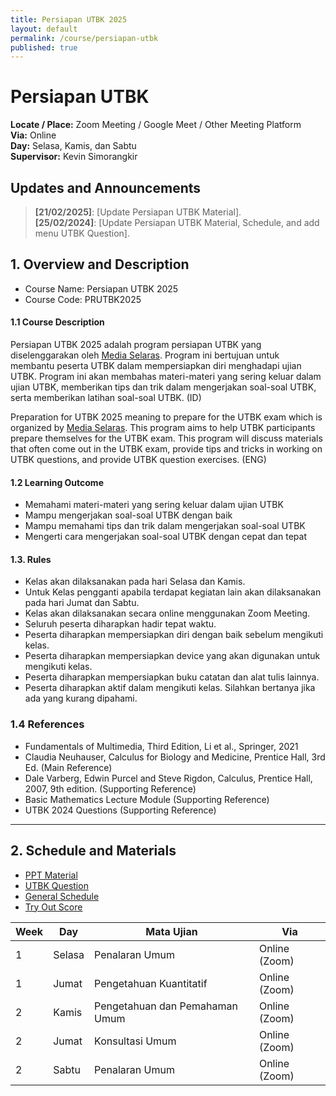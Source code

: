 ```yaml
---
title: Persiapan UTBK 2025
layout: default
permalink: /course/persiapan-utbk
published: true
---
```

# Persiapan UTBK

**Locate / Place:** Zoom Meeting / Google Meet / Other Meeting Platform  
**Via:** Online  
**Day:** Selasa, Kamis, dan Sabtu  
**Supervisor:** Kevin Simorangkir

## Updates and Announcements

> **[21/02/2025]**: [Update Persiapan UTBK Material].  
> **[25/02/2024]**: [Update Persiapan UTBK Material, Schedule, and add menu UTBK Question].

## 1. Overview and Description

* Course Name: Persiapan UTBK 2025
* Course Code: PRUTBK2025

#### 1.1 Course Description

Persiapan UTBK 2025 adalah program persiapan UTBK yang diselenggarakan oleh [Media Selaras](https://mediaselaras.id). Program ini bertujuan untuk membantu peserta UTBK dalam mempersiapkan diri menghadapi ujian UTBK. Program ini akan membahas materi-materi yang sering keluar dalam ujian UTBK, memberikan tips dan trik dalam mengerjakan soal-soal UTBK, serta memberikan latihan soal-soal UTBK. (ID)

Preparation for UTBK 2025 meaning to prepare for the UTBK exam which is organized by [Media Selaras](https://mediaselaras.id). This program aims to help UTBK participants prepare themselves for the UTBK exam. This program will discuss materials that often come out in the UTBK exam, provide tips and tricks in working on UTBK questions, and provide UTBK question exercises. (ENG)

#### 1.2 Learning Outcome

- Memahami materi-materi yang sering keluar dalam ujian UTBK
- Mampu mengerjakan soal-soal UTBK dengan baik
- Mampu memahami tips dan trik dalam mengerjakan soal-soal UTBK
- Mengerti cara mengerjakan soal-soal UTBK dengan cepat dan tepat

#### 1.3. Rules

- Kelas akan dilaksanakan pada hari Selasa dan Kamis.
- Untuk Kelas pengganti apabila terdapat kegiatan lain akan dilaksanakan pada hari Jumat dan Sabtu.
- Kelas akan dilaksanakan secara online menggunakan Zoom Meeting.
- Seluruh peserta diharapkan hadir tepat waktu.
- Peserta diharapkan mempersiapkan diri dengan baik sebelum mengikuti kelas.
- Peserta diharapkan mempersiapkan device yang akan digunakan untuk mengikuti kelas.
- Peserta diharapkan mempersiapkan buku catatan dan alat tulis lainnya.
- Peserta diharapkan aktif dalam mengikuti kelas. Silahkan bertanya jika ada yang kurang dipahami.

### 1.4 References

- Fundamentals of Multimedia, Third Edition, Li et al., Springer, 2021
- Claudia Neuhauser, Calculus for Biology and Medicine, Prentice Hall, 3rd Ed. (Main Reference)
- Dale Varberg, Edwin Purcel and Steve Rigdon, Calculus, Prentice Hall, 2007, 9th edition. (Supporting Reference)
- Basic Mathematics Lecture Module (Supporting Reference)
- UTBK 2024 Questions (Supporting Reference)

---

## 2. Schedule and Materials

- [PPT Material](https://drive.google.com/drive/folders/1rSodjk9hyRDEyyg80NFB_Tnvkumwfg-E?usp=sharing)
- [UTBK Question](#)    
- [General Schedule](https://docs.google.com/spreadsheets/d/1OqsVV7MCLouxdbAFG2xg17QVX1eDuBIA/edit?usp=sharing&ouid=116959396725001207842&rtpof=true&sd=true)
- [Try Out Score](#)

| Week | Day                                                                                                                                            | Mata Ujian              | Via                                                                 |
| ---- | ------------------------------------------------------------------------------------------------------------------------------------------------- | ---------------- | --------------------------------------------------------------------------- |
| 1 | Selasa                                                                                    | Penalaran Umum           | Online (Zoom)                                                                           |
| 1    | Jumat                                                                                                                   | Pengetahuan Kuantitatif           | Online (Zoom)                                                                           |
| 2    | Kamis                                                                                                                               | Pengetahuan dan Pemahaman Umum           | Online (Zoom)                                                                           |
| 2    | Jumat                                                                                                                               | Konsultasi Umum          | Online (Zoom)                                                                           |
| 2    | Sabtu                                                                                                                               | Penalaran Umum          | Online (Zoom)                                                                          |   